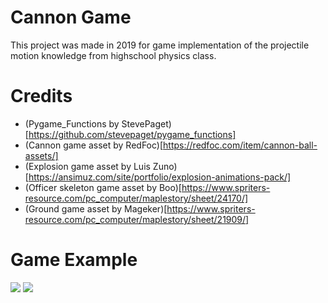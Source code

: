 # Cannon Game
This project was made in 2019 for game implementation of the projectile motion knowledge from highschool physics class.

# Credits
* (Pygame_Functions by StevePaget)[https://github.com/stevepaget/pygame_functions]
* (Cannon game asset by RedFoc)[https://redfoc.com/item/cannon-ball-assets/]
* (Explosion game asset by Luis Zuno)[https://ansimuz.com/site/portfolio/explosion-animations-pack/]
* (Officer skeleton game asset by Boo)[https://www.spriters-resource.com/pc_computer/maplestory/sheet/24170/]
* (Ground game asset by Mageker)[https://www.spriters-resource.com/pc_computer/maplestory/sheet/21909/]

# Game Example
![](1.jpg)
![](2.jpg)
